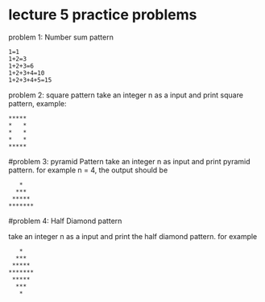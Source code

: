 # lecture 5 practice problems

problem 1: Number sum pattern

```
1=1
1+2=3
1+2+3=6
1+2+3+4=10
1+2+3+4+5=15
```

problem 2: square pattern
take an integer n as a input and print square pattern, example:

```
*****
*   *
*   *
*   *
*****
```

#problem 3: pyramid Pattern
take an integer n as input and print pyramid pattern. for example n = 4, the output should be

```
   *
  ***
 *****
*******
```

#problem 4: Half Diamond pattern

take an integer n as a input and print the half diamond pattern. for example

```
   *
  ***
 *****
*******
 *****
  ***
   *
```
